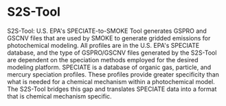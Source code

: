 # S2S-Tool

S2S-Tool: U.S. EPA's SPECIATE-to-SMOKE Tool generates GSPRO and GSCNV files that are used by SMOKE to generate gridded emissions for photochemical modeling. All profiles are in the U.S. EPA's SPECIATE database, and the type of GSPRO/GSCNV files generated by the S2S-Tool are dependent on the speciation methods employed for the desired modeling platform. SPECIATE is a database of organic gas, particle, and mercury speciation profiles. These profiles provide greater specificity than what is needed for a chemical mechanism within a photochemical model. The S2S-Tool bridges this gap and translates SPECIATE data into a format that is chemical mechanism specific.
